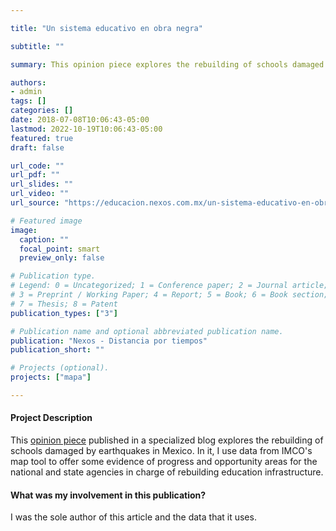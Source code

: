 ```yaml
---

title: "Un sistema educativo en obra negra"

subtitle: ""

summary: This opinion piece explores the rebuilding of schools damaged by earthquakes in Mexico. In it, I use data from IMCO's map tool to offer some evidence of progress and opportunity areas for the national and state agencies in charge of rebuilding education infrastructure.

authors:
- admin
tags: []
categories: []
date: 2018-07-08T10:06:43-05:00
lastmod: 2022-10-19T10:06:43-05:00
featured: true
draft: false

url_code: ""
url_pdf: ""
url_slides: ""
url_video: ""
url_source: "https://educacion.nexos.com.mx/un-sistema-educativo-en-obra-negra/"

# Featured image
image:
  caption: ""
  focal_point: smart
  preview_only: false

# Publication type.
# Legend: 0 = Uncategorized; 1 = Conference paper; 2 = Journal article;
# 3 = Preprint / Working Paper; 4 = Report; 5 = Book; 6 = Book section;
# 7 = Thesis; 8 = Patent
publication_types: ["3"]

# Publication name and optional abbreviated publication name.
publication: "Nexos - Distancia por tiempos"
publication_short: ""

# Projects (optional).
projects: ["mapa"]

---
```


#### Project Description

This [opinion piece](https://educacion.nexos.com.mx/un-sistema-educativo-en-obra-negra/) published in a specialized blog explores the rebuilding of schools damaged by earthquakes in Mexico. In it, I use data from IMCO's map tool to offer some evidence of progress and opportunity areas for the national and state agencies in charge of rebuilding education infrastructure. 

#### What was my involvement in this publication?

I was the sole author of this article and the data that it uses.
